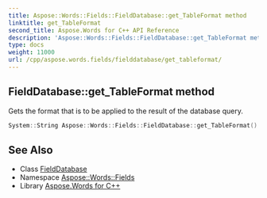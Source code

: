 ```yaml
---
title: Aspose::Words::Fields::FieldDatabase::get_TableFormat method
linktitle: get_TableFormat
second_title: Aspose.Words for C++ API Reference
description: 'Aspose::Words::Fields::FieldDatabase::get_TableFormat method. Gets the format that is to be applied to the result of the database query in C++.'
type: docs
weight: 11000
url: /cpp/aspose.words.fields/fielddatabase/get_tableformat/
---
```

## FieldDatabase::get_TableFormat method


Gets the format that is to be applied to the result of the database query.

```cpp
System::String Aspose::Words::Fields::FieldDatabase::get_TableFormat()
```

## See Also

* Class [FieldDatabase](../)
* Namespace [Aspose::Words::Fields](../../)
* Library [Aspose.Words for C++](../../../)
